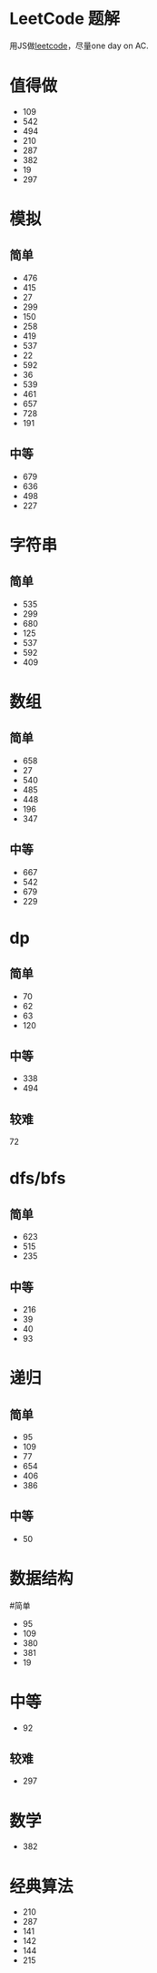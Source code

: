 # LeetCode 题解

用JS做[leetcode](https://leetcode.com)，尽量one day on AC.

# 值得做
* 109
* 542
* 494
* 210
* 287
* 382
* 19
* 297

# 模拟 
## 简单
* 476
* 415
* 27
* 299
* 150
* 258
* 419
* 537
* 22
* 592 
* 36
* 539
* 461
* 657
* 728
* 191
## 中等
* 679
* 636
* 498
* 227

# 字符串
## 简单
* 535 
* 299
* 680
* 125
* 537
* 592
* 409


# 数组 
## 简单
* 658
* 27
* 540
* 485
* 448
* 196
* 347

## 中等

* 667
* 542
* 679
* 229

# dp
## 简单
* 70
* 62
* 63
* 120

## 中等

* 338
* 494

## 较难
72

# dfs/bfs
## 简单
* 623
* 515
* 235

## 中等
* 216
* 39
* 40
* 93

# 递归
## 简单
* 95
* 109
* 77
* 654
* 406
* 386

## 中等
* 50

# 数据结构
#简单
* 95
* 109
* 380
* 381
* 19

# 中等
* 92

## 较难
* 297

# 数学
* 382

# 经典算法
* 210
* 287
* 141
* 142
* 144 
* 215
